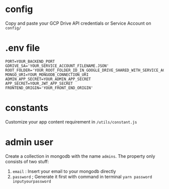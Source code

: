 # config

Copy and paste your GCP Drive API credentials or Service Account on `config/`

# .env file

```
PORT=YOUR_BACKEND_PORT
GDRIVE_SA='YOUR_SERVICE_ACCOUNT_FILENAME.JSON'
ROOT_FOLDER='YOUR_ROOT_FOLDER_ID_IN_GOOGLE_DRIVE_SHARED_WITH_SERVICE_ACCOUNT_EMAIL'
MONGO_URI=YOUR_MONGODB_CONNECTION_URI
ADMIN_APP_SECRET=YOUR_ADMIN_APP_SECRET
APP_SECRET=YOUR_JWT_APP_SECRET
FRONTEND_ORIGIN='YOUR_FRONT_END_ORIGIN'
```

# constants

Customize your app content requirement in `/utils/constant.js`

# admin user

Create a collection in mongodb with the name `admins`. The property only consists of two stuff:

1. `email` : Insert your email to your mongodb directly
2. `password` ; Generate it first with command in terminal `yarn password inputyourpassword`
